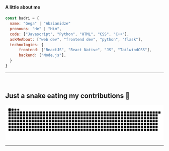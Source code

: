 #### A little about me
```javascript
const badri = {
  name: "Gega" | "Abzianidze"
  pronouns: "He" | "Him",
  code: ["Javascript", "Python", "HTML", "CSS", "C++"],
  askMeAbout: ["web dev", "frontend dev", "python", "flask"],
  technologies: {
      frontend: ["ReactJS", "React Native", "JS", "TailwindCSS"],
      backend: ["Node.js"],
  }
}
```
<hr>
<br>

## Just a snake eating my contributions 🐍
<p align='center'>
<img src="https://github.com/chinmay29hub/chinmay29hub/raw/output/github-contribution-grid-snake.svg">
</p>

<hr>
<br>
